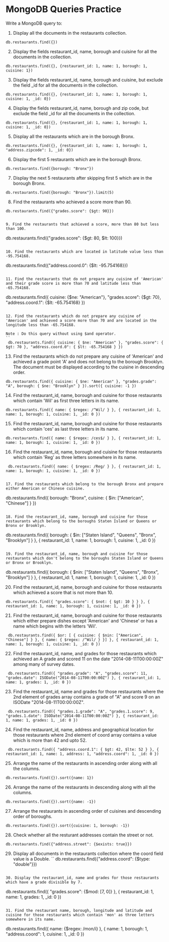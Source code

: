 # MongoDB Queries Practice

Write a MongoDB query to:

1. Display all the documents in the restaurants collection.
```
db.restaurants.find({})
```

2. Display the fields restaurant_id, name, borough and cuisine for all the documents in the collection.
```
db.restaurants.find({}, {restaurant_id: 1, name: 1, borough: 1, cuisine: 1})

```

3. Display the fields restaurant_id, name, borough and cuisine, but exclude the field _id for all the documents in the collection.
```
db.restaurants.find({}, {restaurant_id: 1, name: 1, borough: 1, cuisine: 1, _id: 0})

``` 

4. Display the fields restaurant_id, name, borough and zip code, but exclude the field _id for all the documents in the collection.
```
db.restaurants.find({}, {restaurant_id: 1, name: 1, borough: 1, cuisine: 1, _id: 0})

``` 

5. Display all the restaurants which are in the borough Bronx.
```
db.restaurants.find({}, {restaurant_id: 1, name: 1, borough: 1, "address.zipcode": 1, _id: 0})

```

6. Display the first 5 restaurants which are in the borough Bronx.
```
db.restaurants.find({borough: "Bronx"})

```

7. Display the next 5 restaurants after skipping first 5 which are in the borough Bronx.
```
db.restaurants.find({borough: "Bronx"}).limit(5)

``` 

8. Find the restaurants who achieved a score more than 90.
```
db.restaurants.find({"grades.score": {$gt: 90}})


9. Find the restaurants that achieved a score, more than 80 but less than 100.
```
db.restaurants.find({"grades.score": {$gt: 80, $lt: 100}})

```

10. Find the restaurants which are located in latitude value less than -95.754168.
```
db.restaurants.find({"address.coord.0": {$lt: -95.754168}})

```

11. Find the restaurants that do not prepare any cuisine of 'American' and their grade score is more than 70 and latitude less than -65.754168.
```
db.restaurants.find({
    cuisine: {$ne: "American"},
    "grades.score": {$gt: 70},
    "address.coord.1": {$lt: -65.754168}
})

```

12. Find the restaurants which do not prepare any cuisine of 'American' and achieved a score more than 70 and are located in the longitude less than -65.754168.

Note : Do this query without using $and operator. 
``
 db.restaurants.find({ cuisine: { $ne: "American" }, "grades.score": { $gt: 70 }, "address.coord.0": { $lt: -65.754168 } })

```

13. Find the restaurants which do not prepare any cuisine of 'American' and achieved a grade point 'A' and does not belong to the borough Brooklyn. The document must be displayed according to the cuisine in descending order.
```
db.restaurants.find({ cuisine: { $ne: "American" }, "grades.grade": "A", borough: { $ne: "Brooklyn" } }).sort({ cuisine: -1 })
```

14. Find the restaurant_id, name, borough and cuisine for those restaurants which contain 'Wil' as first three letters in its name.
```
db.restaurants.find({ name: { $regex: /^Wil/ } }, { restaurant_id: 1, name: 1, borough: 1, cuisine: 1, _id: 0 })
```

15. Find the restaurant_id, name, borough and cuisine for those restaurants which contain 'ces' as last three letters in its name. 
```
db.restaurants.find({ name: { $regex: /ces$/ } }, { restaurant_id: 1, name: 1, borough: 1, cuisine: 1, _id: 0 })
```

16. Find the restaurant_id, name, borough and cuisine for those restaurants which contain 'Reg' as three letters somewhere in its name.
```
 db.restaurants.find({ name: { $regex: /Reg/ } }, { restaurant_id: 1, name: 1, borough: 1, cuisine: 1, _id: 0 })


17. Find the restaurants which belong to the borough Bronx and prepare either American or Chinese cuisine.
```
 db.restaurants.find({ borough: "Bronx", cuisine: { $in: ["American", "Chinese"] } })
``` 

18. Find the restaurant_id, name, borough and cuisine for those restaurants which belong to the boroughs Staten Island or Queens or Bronx or Brooklyn.
```
 db.restaurants.find({ borough: { $in: ["Staten Island", "Queens", "Bronx", "Brooklyn"] } }, { restaurant_id: 1, name: 1, borough: 1, cuisine: 1, _id: 0 })
```

19. Find the restaurant_id, name, borough and cuisine for those restaurants which don't belong to the boroughs Staten Island or Queens or Bronx or Brooklyn.
```
 db.restaurants.find({ borough: { $nin: ["Staten Island", "Queens", "Bronx", "Brooklyn"] } }, { restaurant_id: 1, name: 1, borough: 1, cuisine: 1, _id: 0 })

20. Find the restaurant_id, name, borough and cuisine for those restaurants which achieved a score that is not more than 10.
```
db.restaurants.find({ "grades.score": { $not: { $gt: 10 } } }, { restaurant_id: 1, name: 1, borough: 1, cuisine: 1, _id: 0 })
```

21. Find the restaurant_id, name, borough and cuisine for those restaurants which either prepare dishes except 'American' and 'Chinese' or has a name which begins with the letters 'Wil'.
```
 db.restaurants.find({ $or: [ { cuisine: { $nin: ["American", "Chinese"] } }, { name: { $regex: /^Wil/ } }] }, { restaurant_id: 1, name: 1, borough: 1, cuisine: 1, _id: 0 })
```

22. Find the restaurant_id, name, and grades for those restaurants which achieved an A grade and scored 11 on the date "2014-08-11T00:00:00Z" among many of survey dates.
```
 db.restaurants.find({ "grades.grade": "A", "grades.score": 11, "grades.date": ISODate("2014-08-11T00:00:00Z") }, { restaurant_id: 1, name: 1, grades: 1, _id: 0 })
```

23. Find the restaurant_id, name and grades for those restaurants where the 2nd element of grades array contains a grade of "A" and score 9 on an ISODate "2014-08-11T00:00:00Z".
```
 db.restaurants.find({ "grades.1.grade": "A", "grades.1.score": 9, "grades.1.date": ISODate("2014-08-11T00:00:00Z") }, { restaurant_id: 1, name: 1, grades: 1, _id: 0 })
```

24. Find the restaurant_id, name, address and geographical location for those restaurants where 2nd element of coord array contains a value which is more than 42 and upto 52.
```
 db.restaurants.find({ "address.coord.1": { $gt: 42, $lte: 52 } }, { restaurant_id: 1, name: 1, address: 1, "address.coord": 1, _id: 0 })
```

25. Arrange the name of the restaurants in ascending order along with all the columns.
```
db.restaurants.find({}).sort({name: 1})

```

26. Arrange the name of the restaurants in descending along with all the columns.
```
db.restaurants.find({}).sort({name: -1})

```

27. Arrange the restaurants in ascending order of cuisines and descending order of boroughs.
```
db.restaurants.find({}).sort({cuisine: 1, borough: -1})

```

28. Check whether all the resturant addresses contain the street or not.
```
db.restaurants.find({"address.street": {$exists: true}})

```

29. Display all documents in the restaurants collection where the coord field value is a Double.
``
db.restaurants.find({"address.coord": {$type: "double"}})

```

30. Display the restaurant_id, name and grades for those restaurants which have a grade divisible by 7.
```
db.restaurants.find({
    "grades.score": {$mod: [7, 0]}
}, {
    restaurant_id: 1,
    name: 1,
    grades: 1,
    _id: 0
})

```

31. Find the restaurant name, borough, longitude and latitude and cuisine for those restaurants which contain 'mon' as three letters somewhere in its name.
```
db.restaurants.find({
    name: {$regex: /mon/i}
}, {
    name: 1,
    borough: 1,
    "address.coord": 1,
    cuisine: 1,
    _id: 0
})

```